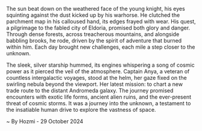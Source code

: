 
The sun beat down on the weathered face of the young knight, his eyes squinting against the dust kicked up by his warhorse. He clutched the parchment map in his calloused hand, its edges frayed with wear.  His quest, a pilgrimage to the fabled city of Eldoria, promised both glory and danger.  Through dense forests, across treacherous mountains, and alongside babbling brooks, he rode, driven by the spirit of adventure that burned within him. Each day brought new challenges, each mile a step closer to the unknown. 

The sleek, silver starship hummed, its engines whispering a song of cosmic power as it pierced the veil of the atmosphere. Captain Anya, a veteran of countless intergalactic voyages, stood at the helm, her gaze fixed on the swirling nebula beyond the viewport.  Her latest mission: to chart a new trade route to the distant Andromeda galaxy. The journey promised encounters with exotic life forms, ancient alien ruins, and the ever-present threat of cosmic storms. It was a journey into the unknown, a testament to the insatiable human drive to explore the vastness of space. 

~ By Hozmi - 29 October 2024

